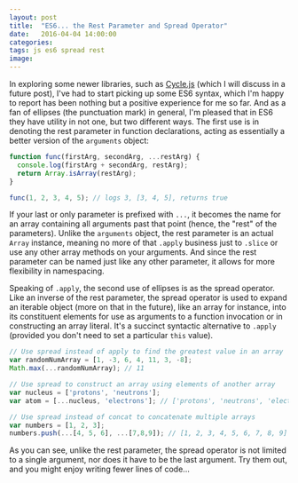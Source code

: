 ```yaml
---
layout: post
title:  "ES6... the Rest Parameter and Spread Operator"
date:   2016-04-04 14:00:00
categories:
tags: js es6 spread rest
image:
---
```

In exploring some newer libraries, such as [Cycle.js](http://cycle.js.org/) (which I will discuss in a future post), I've had to start picking up some ES6 syntax, which I'm happy to report has been nothing but a positive experience for me so far. And as a fan of ellipses (the punctuation mark) in general, I'm pleased that in ES6 they have utility in not one, but two different ways. The first use is in denoting the rest parameter in function declarations, acting as essentially a better version of the `arguments` object:

``` js
function func(firstArg, secondArg, ...restArg) {
  console.log(firstArg + secondArg, restArg);
  return Array.isArray(restArg);
}

func(1, 2, 3, 4, 5); // logs 3, [3, 4, 5], returns true
```

If your last or only parameter is prefixed with `...`, it becomes the name for an array containing all arguments past that point (hence, the "rest" of the parameters). Unlike the `arguments` object, the rest parameter is an actual `Array` instance, meaning no more of that `.apply` business just to `.slice` or use any other array methods on your arguments. And since the rest parameter can be named just like any other parameter, it allows for more flexibility in namespacing.

Speaking of `.apply`, the second use of ellipses is as the spread operator. Like an inverse of the rest parameter, the spread operator is used to expand an iterable object (more on that in the future), like an array for instance, into its constituent elements for use as arguments to a function invocation or in constructing an array literal. It's a succinct syntactic alternative to `.apply` (provided you don't need to set a particular `this` value).

``` js
// Use spread instead of apply to find the greatest value in an array
var randomNumArray = [1, -3, 6, 4, 11, 3, -8];
Math.max(...randomNumArray); // 11

// Use spread to construct an array using elements of another array
var nucleus = ['protons', 'neutrons'];
var atom = [...nucleus, 'electrons']; // ['protons', 'neutrons', 'electrons'];

// Use spread instead of concat to concatenate multiple arrays
var numbers = [1, 2, 3];
numbers.push(...[4, 5, 6], ...[7,8,9]); // [1, 2, 3, 4, 5, 6, 7, 8, 9]
```

As you can see, unlike the rest parameter, the spread operator is not limited to a single argument, nor does it have to be the last argument. Try them out, and you might enjoy writing fewer lines of code...
